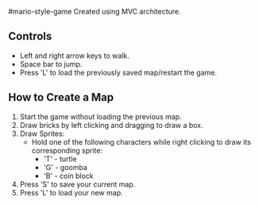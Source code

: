 #mario-style-game
Created using MVC architecture. 

## Controls
* Left and right arrow keys to walk.
* Space bar to jump.
* Press 'L' to load the previously saved map/restart the game.

## How to Create a Map
1) Start the game without loading the previous map.
2) Draw bricks by left clicking and dragging to draw a box. 
3) Draw Sprites:
    * Hold one of the following characters while right clicking to draw its corresponding sprite:
        * 'T' - turtle
        * 'G' - goomba
        * 'B' - coin block
4) Press 'S' to save your current map.
5) Press 'L' to load your new map.